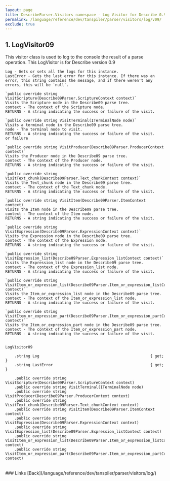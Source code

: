 ```yaml
---
layout: page
title: DescribeParser.Visitors namespace - Log Visitor for Describe 0.9
permalink: /language/reference/dev/tanspiler/parser/visitors/log/v09/
exclude: true
---
```

## 1. LogVisitor09

This visitor class is used to log to the console the result of a parse operation. 
This LogVisitor is for Describe version 0.9

    Log - Gets or sets all the logs for this instance.
    LastError - Gets the last error for this instance. If there was an error, this string contains the message, and if there weren't any errors, this will be `null`.

    `public override string VisitScripture(Describe09Parser.ScriptureContext context)`
    Visits the Scripture node in the Describe09 parse tree.
    context - The context of the Scripture node.
    RETURNS - A string indicating the success or failure of the visit.

    `public override string VisitTerminal(ITerminalNode node)`
    Visits a terminal node in the Describe09 parse tree.
    node - The terminal node to visit.
    RETURNS - A string indicating the success or failure of the visit.
    or failure 

    `public override string VisitProducer(Describe09Parser.ProducerContext context)`
    Visits the Producer node in the Describe09 parse tree.
    context - The context of the Producer node.
    RETURNS - A string indicating the success or failure of the visit.

    `public override string VisitText_chunk(Describe09Parser.Text_chunkContext context)`
    Visits the Text_chunk node in the Describe09 parse tree.
    context - The context of the Text_chunk node.
    RETURNS - A string indicating the success or failure of the visit.

    `public override string VisitItem(Describe09Parser.ItemContext context)
    Visits the Item node in the Describe09 parse tree.
    context - The context of the Item node.
    RETURNS - A string indicating the success or failure of the visit.

    `public override string VisitExpression(Describe09Parser.ExpressionContext context)`
    Visits the Expression node in the Describe09 parse tree.
    context - The context of the Expression node.
    RETURNS - A string indicating the success or failure of the visit.

    `public override string VisitExpression_list(Describe09Parser.Expression_listContext context)`
    Visits the Expression_list node in the Describe09 parse tree.
    context - The context of the Expression_list node.
    RETURNS - A string indicating the success or failure of the visit.

    `public override string VisitItem_or_expression_list(Describe09Parser.Item_or_expression_listContext context)`
    Visits the Item_or_expression_list node in the Describe09 parse tree.
    context - The context of the Item_or_expression_list node.
    RETURNS - A string indicating the success or failure of the visit.

    `public override string VisitItem_or_expression_part(Describe09Parser.Item_or_expression_partContext context)`
    Visits the Item_or_expression_part node in the Describe09 parse tree.
    context - The context of the Item_or_expression_part node.
    RETURNS - A string indicating the success or failure of the visit.


    LogVisitor09

        .string Log                                                 { get; }
        .string LastError                                           { get; }

        .public override string VisitScripture(Describe09Parser.ScriptureContext context)
        .public override string VisitTerminal(ITerminalNode node)
        .public override string VisitProducer(Describe09Parser.ProducerContext context)
        .public override string VisitText_chunk(Describe09Parser.Text_chunkContext context)
        .public override string VisitItem(Describe09Parser.ItemContext context)
        .public override string VisitExpression(Describe09Parser.ExpressionContext context)
        .public override string VisitExpression_list(Describe09Parser.Expression_listContext context)
        .public override string VisitItem_or_expression_list(Describe09Parser.Item_or_expression_listContext context)
        .public override string VisitItem_or_expression_part(Describe09Parser.Item_or_expression_partContext context)


<br>
### Links
[Back](/language/reference/dev/tanspiler/parser/visitors/log/)
